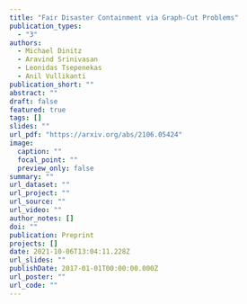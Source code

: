 ```yaml
---
title: "Fair Disaster Containment via Graph-Cut Problems"
publication_types:
  - "3"
authors:
  - Michael Dinitz
  - Aravind Srinivasan
  - Leonidas Tsepenekas
  - Anil Vullikanti
publication_short: ""
abstract: ""
draft: false
featured: true
tags: []
slides: ""
url_pdf: "https://arxiv.org/abs/2106.05424"
image:
  caption: ""
  focal_point: ""
  preview_only: false
summary: ""
url_dataset: ""
url_project: ""
url_source: ""
url_video: ""
author_notes: []
doi: ""
publication: Preprint
projects: []
date: 2021-10-06T13:04:11.228Z
url_slides: ""
publishDate: 2017-01-01T00:00:00.000Z
url_poster: ""
url_code: ""
---
```

